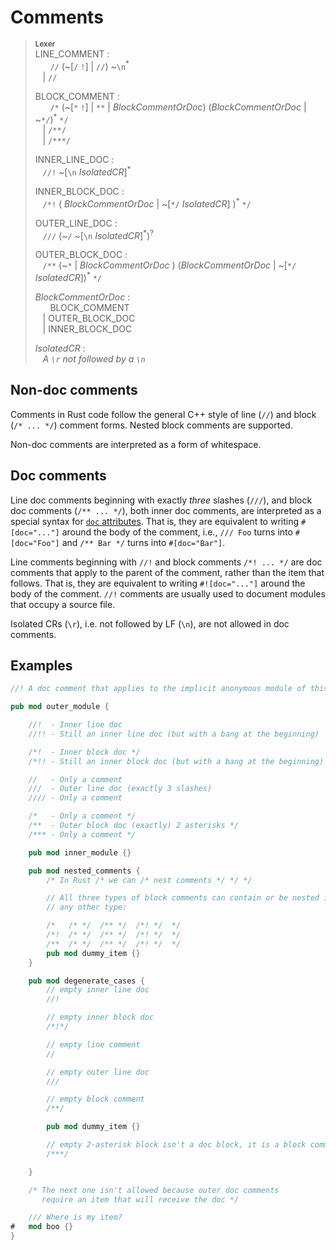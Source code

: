 # Comments

> **<sup>Lexer</sup>**\
> LINE_COMMENT :\
> &nbsp;&nbsp; &nbsp;&nbsp; `//` (~\[`/` `!`] | `//`) ~`\n`<sup>\*</sup>\
> &nbsp;&nbsp; | `//`
>
> BLOCK_COMMENT :\
> &nbsp;&nbsp; &nbsp;&nbsp; `/*` (~\[`*` `!`] | `**` | _BlockCommentOrDoc_)
>      (_BlockCommentOrDoc_ | ~`*/`)<sup>\*</sup> `*/`\
> &nbsp;&nbsp; | `/**/`\
> &nbsp;&nbsp; | `/***/`
>
> INNER_LINE_DOC :\
> &nbsp;&nbsp; `//!` ~\[`\n` _IsolatedCR_]<sup>\*</sup>
>
> INNER_BLOCK_DOC :\
> &nbsp;&nbsp; `/*!` ( _BlockCommentOrDoc_ | ~\[`*/` _IsolatedCR_] )<sup>\*</sup> `*/`
>
> OUTER_LINE_DOC :\
> &nbsp;&nbsp; `///` (~`/` ~\[`\n` _IsolatedCR_]<sup>\*</sup>)<sup>?</sup>
>
> OUTER_BLOCK_DOC :\
> &nbsp;&nbsp; `/**` (~`*` | _BlockCommentOrDoc_ )
>              (_BlockCommentOrDoc_ | ~\[`*/` _IsolatedCR_])<sup>\*</sup> `*/`
>
> _BlockCommentOrDoc_ :\
> &nbsp;&nbsp; &nbsp;&nbsp; BLOCK_COMMENT\
> &nbsp;&nbsp; | OUTER_BLOCK_DOC\
> &nbsp;&nbsp; | INNER_BLOCK_DOC
>
> _IsolatedCR_ :\
> &nbsp;&nbsp; _A `\r` not followed by a `\n`_

## Non-doc comments

Comments in Rust code follow the general C++ style of line (`//`) and
block (`/* ... */`) comment forms. Nested block comments are supported.

Non-doc comments are interpreted as a form of whitespace.

## Doc comments

Line doc comments beginning with exactly _three_ slashes (`///`), and block
doc comments (`/** ... */`), both inner doc comments, are interpreted as a
special syntax for [`doc` attributes]. That is, they are equivalent to writing
`#[doc="..."]` around the body of the comment, i.e., `/// Foo` turns into
`#[doc="Foo"]` and `/** Bar */` turns into `#[doc="Bar"]`.

Line comments beginning with `//!` and block comments `/*! ... */` are
doc comments that apply to the parent of the comment, rather than the item
that follows.  That is, they are equivalent to writing `#![doc="..."]` around
the body of the comment. `//!` comments are usually used to document
modules that occupy a source file.

Isolated CRs (`\r`), i.e. not followed by LF (`\n`), are not allowed in doc
comments.

## Examples

```rust
//! A doc comment that applies to the implicit anonymous module of this crate

pub mod outer_module {

    //!  - Inner line doc
    //!! - Still an inner line doc (but with a bang at the beginning)

    /*!  - Inner block doc */
    /*!! - Still an inner block doc (but with a bang at the beginning) */

    //   - Only a comment
    ///  - Outer line doc (exactly 3 slashes)
    //// - Only a comment

    /*   - Only a comment */
    /**  - Outer block doc (exactly) 2 asterisks */
    /*** - Only a comment */

    pub mod inner_module {}

    pub mod nested_comments {
        /* In Rust /* we can /* nest comments */ */ */

        // All three types of block comments can contain or be nested inside
        // any other type:

        /*   /* */  /** */  /*! */  */
        /*!  /* */  /** */  /*! */  */
        /**  /* */  /** */  /*! */  */
        pub mod dummy_item {}
    }

    pub mod degenerate_cases {
        // empty inner line doc
        //!

        // empty inner block doc
        /*!*/

        // empty line comment
        //

        // empty outer line doc
        ///

        // empty block comment
        /**/

        pub mod dummy_item {}

        // empty 2-asterisk block isn't a doc block, it is a block comment
        /***/

    }

    /* The next one isn't allowed because outer doc comments
       require an item that will receive the doc */

    /// Where is my item?
#   mod boo {}
}
```

[`doc` attributes]: ../rustdoc/the-doc-attribute.html

